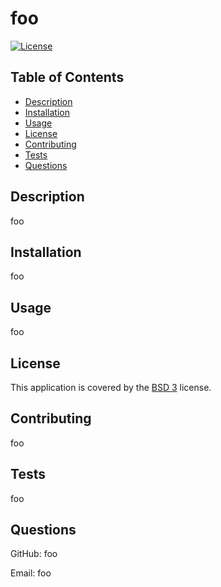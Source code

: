 # foo

[![License](https://img.shields.io/badge/License-BSD_3--Clause-blue.svg)](https://opensource.org/licenses/BSD-3-Clause)

## Table of Contents
* [Description](#description)
* [Installation](#installation)
* [Usage](#usage)
* [License](#license)
* [Contributing](#contributing)
* [Tests](#tests)
* [Questions](#questions)

## Description
foo

## Installation
foo

## Usage
foo

## License
This application is covered by the [BSD 3](https://opensource.org/licenses/BSD-3-Clause) license.

## Contributing
foo

## Tests
foo

## Questions
GitHub: foo

Email: foo